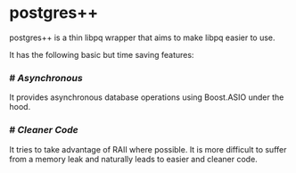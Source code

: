 postgres++
==========

postgres++ is a thin libpq wrapper that aims to make libpq easier to use.

It has the following basic but time saving features:

### # _Asynchronous_
It provides asynchronous database operations using Boost.ASIO under the hood.

### # _Cleaner Code_
It tries to take advantage of RAII where possible. It is more difficult to suffer from a memory leak and naturally leads to easier and cleaner code.
